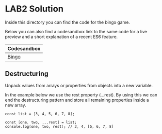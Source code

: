# LAB2 Solution

Inside this directory you can find the code for the bingo game.

Below you can also find a codesandbox link to the same code for a live preview and a short explanation of a recent ES6 feature.

| Codesandbox  |
| ------------- |
| [Bingo](https://9pditd.csb.app/) |


## Destructuring
Unpack values from arrays or properties from objects into a new variable.

In the example below we use the rest property (...rest).
By using this we can end the destructuring pattern and store all remaining properties inside a new array.
```
const list = [3, 4, 5, 6, 7, 8];

const [one, two, ...rest] = list;
console.log(one, two, rest); // 3, 4, [5, 6, 7, 8]
```
